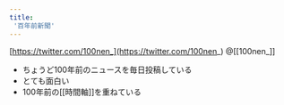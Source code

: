 ```yaml
---
title:
 '百年前新聞'
---
```


[https://twitter.com/100nen_](https://twitter.com/100nen_) @[[100nen_]]
- ちょうど100年前のニュースを毎日投稿している
- とても面白い
- 100年前の[[時間軸]]を重ねている

